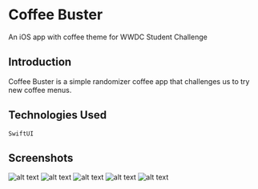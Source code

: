 # Coffee Buster
An iOS app with coffee theme for WWDC Student Challenge

## Introduction
Coffee Buster is a simple randomizer coffee app that challenges us to try new coffee menus. 

## Technologies Used
`SwiftUI`

## Screenshots
![alt text](https://github.com/Dzulfikar-git/wwdc2023-coffeebuster/blob/master/Readme%20Assets/Screenshots/screen-1.jpg "Screen 1")
![alt text](https://github.com/Dzulfikar-git/wwdc2023-coffeebuster/blob/master/Readme%20Assets/Screenshots/screen-2.jpg "Screen 1")
![alt text](https://github.com/Dzulfikar-git/wwdc2023-coffeebuster/blob/master/Readme%20Assets/Screenshots/screen-3.jpg "Screen 1")
![alt text](https://github.com/Dzulfikar-git/wwdc2023-coffeebuster/blob/master/Readme%20Assets/Screenshots/screen-4.jpg "Screen 1")
![alt text](https://github.com/Dzulfikar-git/wwdc2023-coffeebuster/blob/master/Readme%20Assets/Screenshots/screen-5.jpg "Screen 1")
